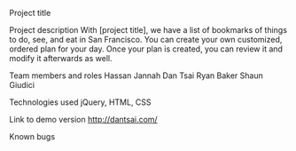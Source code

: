 Project title

Project description
With [project title], we have a list of bookmarks of things to do, see, and eat in San Francisco. You can create your own customized, ordered plan for your day. Once your plan is created, you can review it and modify it afterwards as well.

Team members and roles
Hassan Jannah
Dan Tsai
Ryan Baker
Shaun Giudici

Technologies used
jQuery, HTML, CSS

Link to demo version
http://dantsai.com/

Known bugs
